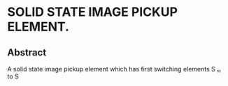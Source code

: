 # SOLID STATE IMAGE PICKUP ELEMENT.

## Abstract
A solid state image pickup element which has first switching elements S ₁₁ to S